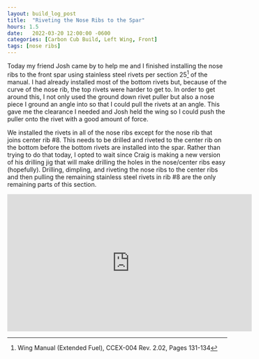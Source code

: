 ```yaml
---
layout: build_log_post
title:  "Riveting the Nose Ribs to the Spar"
hours: 1.5
date:   2022-03-20 12:00:00 -0600
categories: [Carbon Cub Build, Left Wing, Front]
tags: [nose ribs]
---
```


Today my friend Josh came by to help me and I finished installing the nose ribs to the front spar using stainless steel rivets per section 25[^section-25-ref] of the manual. I had already installed most of the bottom rivets but, because of the curve of the nose rib, the top rivets were harder to get to. In order to get around this, I not only used the ground down rivet puller but also a nose piece I ground an angle into so that I could pull the rivets at an angle. This gave me the clearance I needed and Josh held the wing so I could push the puller onto the rivet with a good amount of force.

We installed the rivets in all of the nose ribs except for the nose rib that joins center rib #8. This needs to be drilled and riveted to the center rib on the bottom before the bottom rivets are installed into the spar. Rather than trying to do that today, I opted to wait since Craig is making a new version of his drilling jig that will make drilling the holes in the nose/center ribs easy (hopefully). Drilling, dimpling, and riveting the nose ribs to the center ribs and then pulling the remaining stainless steel rivets in rib #8 are the only remaining parts of this section.

<iframe width="560" height="315" src="https://www.youtube.com/embed/m0dqFqFQ-60" title="YouTube video player" frameborder="0" allow="accelerometer; autoplay; clipboard-write; encrypted-media; gyroscope; picture-in-picture" allowfullscreen></iframe>

[^section-25-ref]: Wing Manual (Extended Fuel), CCEX-004 Rev. 2.02, Pages 131-134